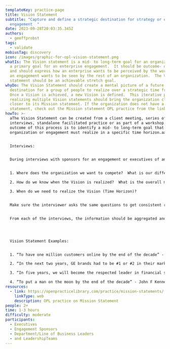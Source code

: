 ```yaml
---
templateKey: practice-page
title: Vision Statement
subtitle: "Capture and define a strategic destination for strategy or enterprise
  engagement  "
date: 2023-09-28T20:03:35.345Z
authors:
  - geoffprobst
tags:
  - validate
mobiusTag: discovery
icon: /images/graphic-for-opl-vision-statement.png
whatIs: The Vision statement is a mid- to long-term goal for an organization or
  a primary goal for an enterprise engagement.  It should be outcome- oriented
  and should express how an enterprise wants to be perceived by the world or how
  an engagement wants to be seen by the rest of an organization.  The Vision
  statement should be an achievable stretch goal.
whyDo: The Vision Statement should create a mental picture of a future
  destination for a group of people to realize over a strategic time frame. 
  Once a Vision is achieved, a new Vision is defined.  This iterative process of
  realizing multiple Vision statements should bring the organization closer and
  closer to its Mission statement. If the organization does not have a Mission
  statement, check out the Mission statement OPL practice from the links below.
howTo: >-
  aThe Vision Statement can be created from a client meeting, series of
  interviews, standalone facilitated practice or as part of a workshop. The
  outcome of this process is to identify a mid- to long-term goal that the
  organization or engagement must realize in a specific time horizon.aaaaa


  Interviews:


  During interviews with sponsors for an engagement or executives of an entity, the interviewer should focus on main concepts in crafting a Vision statement. Those concepts are addressed via the questions listed below:


  1. Where does the organization we want to compete?  What is our differentiator (Definition of Niche)? 

  2. How do we know when the Vision is realized?  What is the overall measure of success for the Vision (Stretch Goal)?

  3. When do we need to realize the Vision (Time Horizon)?


  Make sure the interviewer asks the same questions to get consistent results. Varying the questions makes it difficult to find patterns in the results. Consistency is key.


  From each of the interviews, the information should be aggregated and synthesized into one sentence to be reviewed with sponsors or executives. The Vision statement should incorporate all three components mentioned above.  Depending on the number of sponsors or executives, the review could be handled via email or a short meeting. If there are several participants, a workshop approach is most likely a better option. Results from an interview process with multiple interviewees can be used as the initial draft(s) of the Vision statement.




  Vision Statement Examples:


  1. “To have one million customers online by the end of the decade” - Wells Fargo

  2. “In the next two years, GE brands had to be #1 or #2 in their markets” - Jack Welch 

  3. “In five years, we will become the respected leader in financial services with a focus on customer relationships and satisfaction, producing financial returns in the top quartile of the industry.” - financial service company

  4. “To put a man on the moon by the end of the decade” - John F Kennedy for NASA
resources:
  - link: https://openpracticelibrary.com/practice/mission-statements/
    linkType: web
    description: OPL practice on Mission Statement
people: 2+
time: 1-3 hours
difficulty: moderate
participants:
  - Executives
  - Engagement Sponsors
  - Department/Line of Business Leaders
  - and LeadershipTeams
---
```

